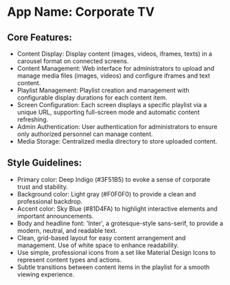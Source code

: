 # **App Name**: Corporate TV

## Core Features:

- Content Display: Display content (images, videos, iframes, texts) in a carousel format on connected screens.
- Content Management: Web interface for administrators to upload and manage media files (images, videos) and configure iframes and text content.
- Playlist Management: Playlist creation and management with configurable display durations for each content item.
- Screen Configuration: Each screen displays a specific playlist via a unique URL, supporting full-screen mode and automatic content refreshing.
- Admin Authentication: User authentication for administrators to ensure only authorized personnel can manage content.
- Media Storage: Centralized media directory to store uploaded content.

## Style Guidelines:

- Primary color: Deep Indigo (#3F51B5) to evoke a sense of corporate trust and stability.
- Background color: Light gray (#F0F0F0) to provide a clean and professional backdrop.
- Accent color: Sky Blue (#81D4FA) to highlight interactive elements and important announcements.
- Body and headline font: 'Inter', a grotesque-style sans-serif, to provide a modern, neutral, and readable text.
- Clean, grid-based layout for easy content arrangement and management. Use of white space to enhance readability.
- Use simple, professional icons from a set like Material Design Icons to represent content types and actions.
- Subtle transitions between content items in the playlist for a smooth viewing experience.